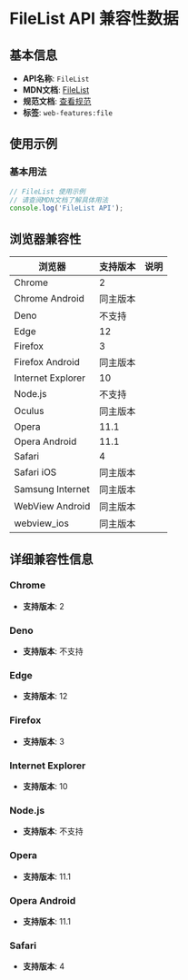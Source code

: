 # FileList API 兼容性数据

## 基本信息

- **API名称**: `FileList`
- **MDN文档**: [FileList](https://developer.mozilla.org/docs/Web/API/FileList)
- **规范文档**: [查看规范](https://w3c.github.io/FileAPI/#filelist-section,https://html.spec.whatwg.org/multipage/input.html#dom-input-files-dev)
- **标签**: `web-features:file`

## 使用示例

### 基本用法

```javascript
// FileList 使用示例
// 请查阅MDN文档了解具体用法
console.log('FileList API');
```

## 浏览器兼容性

| 浏览器 | 支持版本 | 说明 |
|--------|----------|------|
| Chrome | 2 |  |
| Chrome Android | 同主版本 |  |
| Deno | 不支持 |  |
| Edge | 12 |  |
| Firefox | 3 |  |
| Firefox Android | 同主版本 |  |
| Internet Explorer | 10 |  |
| Node.js | 不支持 |  |
| Oculus | 同主版本 |  |
| Opera | 11.1 |  |
| Opera Android | 11.1 |  |
| Safari | 4 |  |
| Safari iOS | 同主版本 |  |
| Samsung Internet | 同主版本 |  |
| WebView Android | 同主版本 |  |
| webview_ios | 同主版本 |  |

## 详细兼容性信息

### Chrome

- **支持版本**: 2

### Deno

- **支持版本**: 不支持

### Edge

- **支持版本**: 12

### Firefox

- **支持版本**: 3

### Internet Explorer

- **支持版本**: 10

### Node.js

- **支持版本**: 不支持

### Opera

- **支持版本**: 11.1

### Opera Android

- **支持版本**: 11.1

### Safari

- **支持版本**: 4

